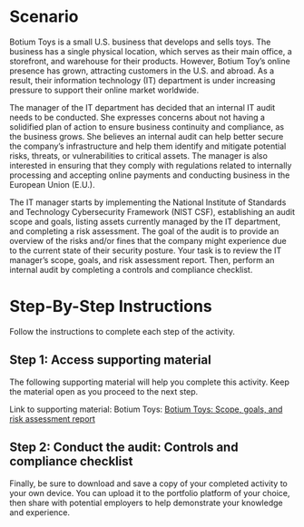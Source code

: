 # Scenario

Botium Toys is a small U.S. business that develops and sells toys. The business has a single physical location, which serves as their main office, a storefront, and warehouse for their products. However, Botium Toy’s online presence has grown, attracting customers in the U.S. and abroad. As a result, their information technology (IT) department is under increasing pressure to support their online market worldwide. 

The manager of the IT department has decided that an internal IT audit needs to be conducted. She expresses concerns about not having a solidified plan of action to ensure business continuity and compliance, as the business grows. She believes an internal audit can help better secure the company’s infrastructure and help them identify and mitigate potential risks, threats, or vulnerabilities to critical assets. The manager is also interested in ensuring that they comply with regulations related to internally processing and accepting online payments and conducting business in the European Union (E.U.).   

The IT manager starts by implementing the National Institute of Standards and Technology Cybersecurity Framework (NIST CSF), establishing an audit scope and goals, listing assets currently managed by the IT department, and completing a risk assessment. The goal of the audit is to provide an overview of the risks and/or fines that the company might experience due to the current state of their security posture.
Your task is to review the IT manager’s scope, goals, and risk assessment report. Then, perform an internal audit by completing a controls and compliance checklist. 

# Step-By-Step Instructions

Follow the instructions to complete each step of the activity.

## Step 1: Access supporting material
The following supporting material will help you complete this activity. Keep the material open as you proceed to the next step. 

Link to supporting material: Botium Toys: <a href="2. Controls and Compliance Checklist/Botium Toys Scope, goals, and risk assessment report.pdf">Botium Toys: Scope, goals, and risk assessment report</a>

## Step 2: Conduct the audit: Controls and compliance checklist
Finally, be sure to download and save a copy of your completed activity to your own device. You can upload it to the portfolio platform of your choice, then share with potential employers to help demonstrate your knowledge and experience.
